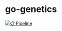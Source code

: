 # go-genetics

[![📋 Pipeline](https://github.com/DaanV2/go-genetics/actions/workflows/pipeline.yaml/badge.svg)](https://github.com/DaanV2/go-genetics/actions/workflows/pipeline.yaml)